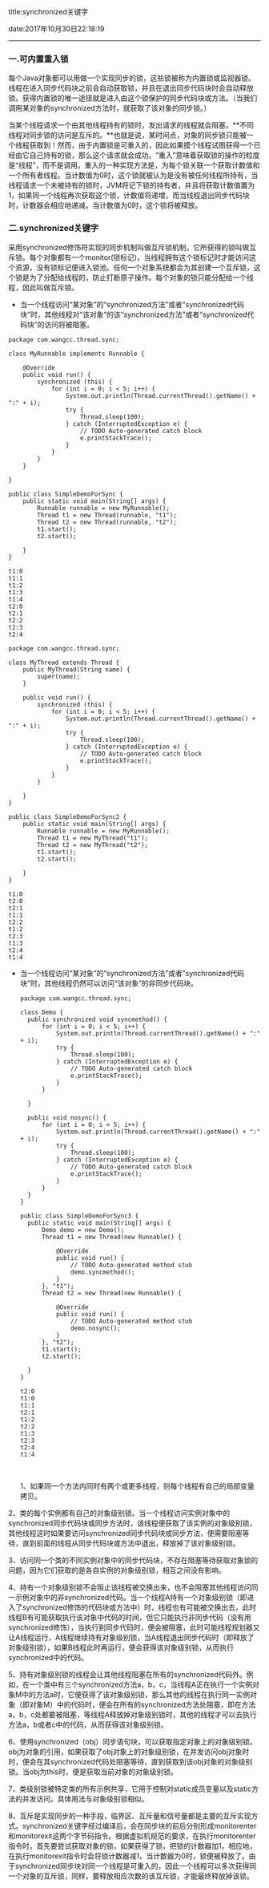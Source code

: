 title:synchronized关键字

date:2017年10月30日22:18:19

---

### 一.可内置重入锁

 每个Java对象都可以用做一个实现同步的锁，这些锁被称为内置锁或监视器锁。线程在进入同步代码块之前会自动获取锁，并且在退出同步代码块时会自动释放锁。获得内置锁的唯一途径就是进入由这个锁保护的同步代码块或方法。（当我们调用某对象的synchronized方法时，就获取了该对象的同步锁。）

​    当某个线程请求一个由其他线程持有的锁时，发出请求的线程就会阻塞。**不同线程对同步锁的访问是互斥的。**也就是说，某时间点，对象的同步锁只能被一个线程获取到！然而，由于内置锁是可重入的，因此如果摸个线程试图获得一个已经由它自己持有的锁，那么这个请求就会成功。“重入”意味着获取锁的操作的粒度是“线程”，而不是调用。重入的一种实现方法是，为每个锁关联一个获取计数值和一个所有者线程。当计数值为0时，这个锁就被认为是没有被任何线程所持有，当线程请求一个未被持有的锁时，JVM将记下锁的持有者，并且将获取计数值置为1，如果同一个线程再次获取这个锁，计数值将递增，而当线程退出同步代码块时，计数器会相应地递减。当计数值为0时，这个锁将被释放。



### 二.synchronized关键字

   采用synchronized修饰符实现的同步机制叫做互斥锁机制，它所获得的锁叫做互斥锁。每个对象都有一个monitor(锁标记)，当线程拥有这个锁标记时才能访问这个资源，没有锁标记便进入锁池。任何一个对象系统都会为其创建一个互斥锁，这个锁是为了分配给线程的，防止打断原子操作。每个对象的锁只能分配给一个线程，因此叫做互斥锁。



- 当一个线程访问“某对象”的“synchronized方法”或者“synchronized代码块”时，其他线程对“该对象”的该“synchronized方法”或者“synchronized代码块”的访问将被阻塞。



```
package com.wangcc.thread.sync;

class MyRunnable implements Runnable {

	@Override
	public void run() {
		synchronized (this) {
			for (int i = 0; i < 5; i++) {
				System.out.println(Thread.currentThread().getName() + ":" + i);
				try {
					Thread.sleep(100);
				} catch (InterruptedException e) {
					// TODO Auto-generated catch block
					e.printStackTrace();
				}
			}
		}
	}

}

public class SimpleDemoForSync {
	public static void main(String[] args) {
		Runnable runnable = new MyRunnable();
		Thread t1 = new Thread(runnable, "t1");
		Thread t2 = new Thread(runnable, "t2");
		t1.start();
		t2.start();

	}
}

```

```
t1:0
t1:1
t1:2
t1:3
t1:4
t2:0
t2:1
t2:2
t2:3
t2:4

```

```
package com.wangcc.thread.sync;

class MyThread extends Thread {
	public MyThread(String name) {
		super(name);
	}

	public void run() {
		synchronized (this) {
			for (int i = 0; i < 5; i++) {
				System.out.println(Thread.currentThread().getName() + ":" + i);
				try {
					Thread.sleep(100);
				} catch (InterruptedException e) {
					// TODO Auto-generated catch block
					e.printStackTrace();
				}
			}
		}

	}
}

public class SimpleDemoForSync2 {
	public static void main(String[] args) {
		Runnable runnable = new MyRunnable();
		Thread t1 = new MyThread("t1");
		Thread t2 = new MyThread("t2");
		t1.start();
		t2.start();

	}
}

```

```
t1:0
t2:0
t2:1
t1:1
t2:2
t1:2
t2:3
t1:3
t2:4
t1:4
```



- 当一个线程访问“某对象”的“synchronized方法”或者“synchronized代码块”时，其他线程仍然可以访问“该对象”的非同步代码块。

  ```
  package com.wangcc.thread.sync;

  class Demo {
  	public synchronized void syncmethod() {
  		for (int i = 0; i < 5; i++) {
  			System.out.println(Thread.currentThread().getName() + ":" + i);
  			try {
  				Thread.sleep(100);
  			} catch (InterruptedException e) {
  				// TODO Auto-generated catch block
  				e.printStackTrace();
  			}
  		}

  	}

  	public void nosync() {
  		for (int i = 0; i < 5; i++) {
  			System.out.println(Thread.currentThread().getName() + ":" + i);
  			try {
  				Thread.sleep(100);
  			} catch (InterruptedException e) {
  				// TODO Auto-generated catch block
  				e.printStackTrace();
  			}
  		}
  	}
  }

  public class SimpleDemoForSync3 {
  	public static void main(String[] args) {
  		Demo demo = new Demo();
  		Thread t1 = new Thread(new Runnable() {

  			@Override
  			public void run() {
  				// TODO Auto-generated method stub
  				demo.syncmethod();
  			}
  		}, "t1");
  		Thread t2 = new Thread(new Runnable() {

  			@Override
  			public void run() {
  				// TODO Auto-generated method stub
  				demo.nosync();
  			}
  		}, "t2");
  		t1.start();
  		t2.start();

  	}
  }
  ```

  ```
  t2:0
  t1:0
  t1:1
  t2:1
  t1:2
  t2:2
  t1:3
  t2:3
  t2:4
  t1:4

  ```

  ​

   1、如果同一个方法内同时有两个或更多线程，则每个线程有自己的局部变量拷贝。

​      2、类的每个实例都有自己的对象级别锁。当一个线程访问实例对象中的synchronized同步代码块或同步方法时，该线程便获取了该实例的对象级别锁，其他线程这时如果要访问synchronized同步代码块或同步方法，便需要阻塞等待，直到前面的线程从同步代码块或方法中退出，释放掉了该对象级别锁。

​      3、访问同一个类的不同实例对象中的同步代码块，不存在阻塞等待获取对象锁的问题，因为它们获取的是各自实例的对象级别锁，相互之间没有影响。

​      4、持有一个对象级别锁不会阻止该线程被交换出来，也不会阻塞其他线程访问同一示例对象中的非synchronized代码。当一个线程A持有一个对象级别锁（即进入了synchronized修饰的代码块或方法中）时，线程也有可能被交换出去，此时线程B有可能获取执行该对象中代码的时间，但它只能执行非同步代码（没有用synchronized修饰），当执行到同步代码时，便会被阻塞，此时可能线程规划器又让A线程运行，A线程继续持有对象级别锁，当A线程退出同步代码时（即释放了对象级别锁），如果B线程此时再运行，便会获得该对象级别锁，从而执行synchronized中的代码。

​     5、持有对象级别锁的线程会让其他线程阻塞在所有的synchronized代码外。例如，在一个类中有三个synchronized方法a，b，c，当线程A正在执行一个实例对象M中的方法a时，它便获得了该对象级别锁，那么其他的线程在执行同一实例对象（即对象M）中的代码时，便会在所有的synchronized方法处阻塞，即在方法a，b，c处都要被阻塞，等线程A释放掉对象级别锁时，其他的线程才可以去执行方法a，b或者c中的代码，从而获得该对象级别锁。

​     6、使用synchronized（obj）同步语句块，可以获取指定对象上的对象级别锁。obj为对象的引用，如果获取了obj对象上的对象级别锁，在并发访问obj对象时时，便会在其synchronized代码处阻塞等待，直到获取到该obj对象的对象级别锁。当obj为this时，便是获取当前对象的对象级别锁。

​     7、类级别锁被特定类的所有示例共享，它用于控制对static成员变量以及static方法的并发访问。具体用法与对象级别锁相似。

​    8、互斥是实现同步的一种手段，临界区、互斥量和信号量都是主要的互斥实现方式。synchronized关键字经过编译后，会在同步块的前后分别形成monitorenter和monitorexit这两个字节码指令。根据虚拟机规范的要求，在执行monitorenter指令时，首先要尝试获取对象的锁，如果获得了锁，把锁的计数器加1，相应地，在执行monitorexit指令时会将锁计数器减1，当计数器为0时，锁便被释放了。由于synchronized同步块对同一个线程是可重入的，因此一个线程可以多次获得同一个对象的互斥锁，同样，要释放相应次数的该互斥锁，才能最终释放掉该锁。





